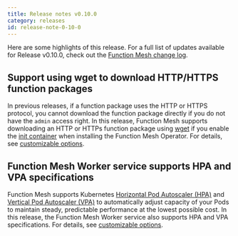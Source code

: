 ```yaml
---
title: Release notes v0.10.0
category: releases
id: release-note-0-10-0
---
```


Here are some highlights of this release. For a full list of updates available for Release v0.10.0, check out the [Function Mesh change log](https://github.com/streamnative/function-mesh/releases/tag/v0.10.0).

## Support using wget to download HTTP/HTTPS function packages

In previous releases, if a function package uses the HTTP or HTTPS protocol, you cannot download the function package directly if you do not have the `admin` access right. In this release, Function Mesh supports downloading an HTTP or HTTPs function package using [wget](https://www.gnu.org/software/wget/) if you enable the [init container](https://kubernetes.io/docs/concepts/workloads/pods/init-containers/) when installing the Function Mesh Operator. For details, see [customizable options](/function-mesh-worker/reference/customizable-option.md).

## Function Mesh Worker service supports HPA and VPA specifications

Function Mesh supports Kubernetes [Horizontal Pod Autoscaler (HPA)](https://kubernetes.io/docs/tasks/run-application/horizontal-Pod-autoscale/) and [Vertical Pod Autoscaler (VPA)](https://github.com/kubernetes/autoscaler/tree/master/vertical-pod-autoscaler) to automatically adjust capacity of your Pods to maintain steady, predictable performance at the lowest possible cost. In this release, the Function Mesh Worker service also supports HPA and VPA specifications. For details, see [customizable options](/function-mesh-worker/reference/customizable-option.md).
